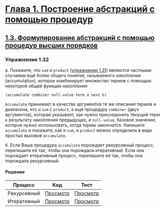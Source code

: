 # [Глава 1. Построение абстракций с помощью процедур](index.md#Глава-1-Построение-абстракций-с-помощью-процедур)
## [1.3. Формулирование абстракций с помощью процедур высших порядков](index.md#13-Формулирование-абстракций-с-помощью-процедур-высших-порядков)

### Упражнение 1.32
а. Покажите, что `sum` и `product` ([упражнении 1.31](exercise_1_31.md#Упражнение-131))
являются частными случаями ещё более общего понятия, называемого _накопление_
(accumulation), которое комбинирует множество термов с помощью некоторой общей
функции накопления

```racket
(accumulate combiner null-value term a next b)
```

`Accumulate` принимает в качестве аргументов те же описания термов и диапазона,
что и `sum` с `product`, а ещё процедуру `combiner` (двух аргументов), которая
указывает, как нужно присоединить текущий терм к результату накопления
предыдущих, и `null-value`, базовое значение, которое нужно использовать, когда
термы закончатся. Напишите `accumulate` и покажите, как и `sum`, и `product`
можно определить в виде простых вызовов `accumulate`.

б. Если Ваша процедура `accumulate` порождает рекурсивный процесс, перепишите её
так, чтобы она порождала итеративный. Если она порождает итеративный процесс,
перепишите её так, чтобы она порождала рекурсивный.

#### Решение
Процесс | Код | Тест
--- | --- | ---
Рекурсивный | [Просмотр](../../src/chapter01/exercise_1_32r.rkt) | [Просмотр](../../test/chapter01/exercise_1_32r-test.rkt)
Итеративный | [Просмотр](../../src/chapter01/exercise_1_32i.rkt) | [Просмотр](../../test/chapter01/exercise_1_32i-test.rkt)
